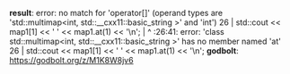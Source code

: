 **result**:
error: no match for 'operator[]' (operand types are 'std::multimap<int, std::__cxx11::basic_string<char> >' and 'int')
   26 |     std::cout << map1[1] << ' ' << map1.at(1) << '\n';
      |                      ^
<source>:26:41: error: 'class std::multimap<int, std::__cxx11::basic_string<char> >' has no member named 'at'
   26 |     std::cout << map1[1] << ' ' << map1.at(1) << '\n';
**godbolt**: https://godbolt.org/z/M1K8W8jv6